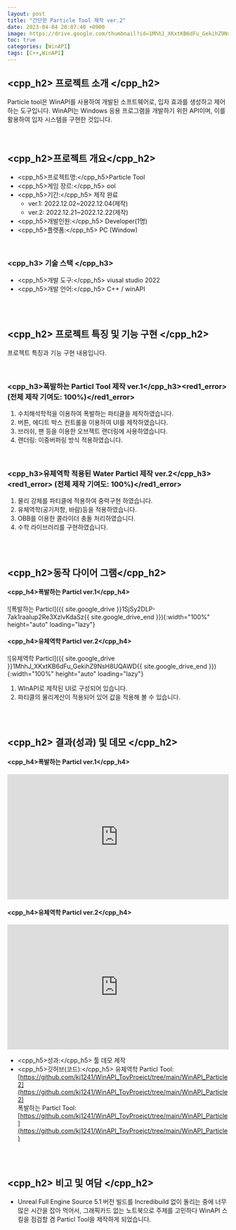 ```yaml
---
layout: post
title: "간단한 Particle Tool 제작 ver.2"
date: 2023-04-04 20:07:40 +0900
image: https://drive.google.com/thumbnail?id=1MhhJ_XKxtKB6dFu_GekihZ9NsH8UQAWD
toc: true
categories: [WinAPI]
tags: [C++,WinAPI]
---
```


## <cpp_h2> 프로젝트 소개 </cpp_h2>

Particle tool은 WinAPI를 사용하여 개발된 소프트웨어로, 입자 효과를 생성하고 제어하는 도구입니다. WinAPI는 Windows 응용 프로그램을 개발하기 위한 API이며, 이를 활용하여 입자 시스템을 구현한 것입니다.  
<br>
<br>

## <cpp_h2>프로젝트 개요</cpp_h2>

- <span><cpp_h5>프로젝트명:</cpp_h5>Particle Tool</span>
- <span><cpp_h5>게임 장르:</cpp_h5> ool</span>
- <span><cpp_h5>기간:</cpp_h5> 제작 완료</span>
    - ver.1: 2022.12.02~2022.12.04(제작)
    - ver.2: 2022.12.21~2022.12.22(제작)
- <span><cpp_h5>개발인원:</cpp_h5> Developer(1명)</span>
- <span><cpp_h5>플랫폼:</cpp_h5> PC (Window)</span>

<br>

### <cpp_h3> 기술 스택 </cpp_h3>

- <span><cpp_h5>개발 도구:</cpp_h5> viusal studio 2022  </span>
- <span><cpp_h5>개발 언어:</cpp_h5> C++ / winAPI  </span>


<br>
<br>

## <cpp_h2> 프로젝트 특징 및 기능 구현 </cpp_h2>

프로젝트 특징과 기능 구현 내용입니다.

<br>

### <cpp_h3>폭발하는 Particl Tool 제작 ver.1</cpp_h3><red1_error> (전체 제작 기여도: 100%)</red1_error>

1. 수치해석학적을 이용하여 폭발하는 파티클을 제작하였습니다.
2. 버튼, 에디트 박스 컨트롤을 이용하여 UI를 제작하였습니다.
3. 브러쉬, 팬 등을 이용한 오브젝트 랜더링에 사용하였습니다.
4. 랜더링: 이중버퍼링 방식 적용하였습니다.


<br>

### <cpp_h3>유체역학 적용된 Water Particl 제작 ver.2</cpp_h3><red1_error> (전체 제작 기여도: 100%)</red1_error>

1. 물리 강체를 파티클에 적용하여 중력구현 하였습니다.
2. 유체역학(공기저항, 바람)등을 적용하였습니다.
3. OBB를 이용한 콜라이더 충돌 처리하였습니다.
4. 수학 라이브러리를 구현하였습니다.
 

<br>
<br>

## <cpp_h2>동작 다이어 그램</cpp_h2>

#### **<cpp_h4>폭발하는 Particl ver.1</cpp_h4>**

![폭발하는 Particl]({{ site.google_drive }}1SjSy2DLP-7ak1raaIup2Re3XzlvKdaSz{{ site.google_drive_end }}){:width="100%" height="auto" loading="lazy"}

#### **<cpp_h4>유체역학 Particl ver.2</cpp_h4>**

![유체역학 Particl]({{ site.google_drive }}1MhhJ_XKxtKB6dFu_GekihZ9NsH8UQAWD{{ site.google_drive_end }}){:width="100%" height="auto" loading="lazy"}

1. WInAPI로 제작된 UI로 구성되어 있습니다.
2. 파티클의 물리계산이 적용되어 있어 값을 적용해 볼 수 있습니다.

<br>
<br>

## <cpp_h2> 결과(성과) 및 데모 </cpp_h2>

#### **<cpp_h4>폭발하는 Particl ver.1</cpp_h4>**

<iframe width="100%" style="aspect-ratio:16/9" src="https://www.youtube.com/embed/0KmnYV9FBWs" title="ParticleToyProjcet(WinAPI)" frameborder="0" allow="accelerometer; autoplay; clipboard-write; encrypted-media; gyroscope; picture-in-picture; web-share" allowfullscreen></iframe> 

#### **<cpp_h4>유체역학 Particl ver.2</cpp_h4>**

<iframe width="100%" style="aspect-ratio:16/9" src="https://www.youtube.com/embed/WWH5v5rbWY0" title="ParticleToyProjcet2(WInAPI)" frameborder="0" allow="accelerometer; autoplay; clipboard-write; encrypted-media; gyroscope; picture-in-picture; web-share" allowfullscreen></iframe>

- <span><cpp_h5>성과:</cpp_h5> 툴 데모 제작 </span>
- <span><cpp_h5>깃허브(코드):</cpp_h5></span>
    유체역학 Particl Tool: [https://github.com/kj1241/WinAPI_ToyProejct/tree/main/WinAPI_Particle2](https://github.com/kj1241/WinAPI_ToyProejct/tree/main/WinAPI_Particle2)  
    폭발하는 Particl Tool: [https://github.com/kj1241/WinAPI_ToyProejct/tree/main/WinAPI_Particle](https://github.com/kj1241/WinAPI_ToyProejct/tree/main/WinAPI_Particle) 

<br>
<br>

## <cpp_h2> 비고 및 여담 </cpp_h2>

- Unreal Full Engine Source 5.1 버전 빌드를 Incredibuild 없이 돌리는 중에 너무 많은 시간을 잡아 먹어서, 그래픽카드 없는 노트북으로 주제를 고민하다 WinAPI 스킬을 점검할 겸 Particl Tool을 제작하게 되었습니다.